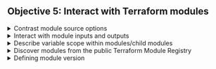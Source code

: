 
## Objective 5: Interact with Terraform modules

<details><summary>Contrast module source options</summary>
<p>

- Module Overview 
  - Definition - a set of configuration files in a single directory. 
  - A module that is called by another configuration is sometimes referred to as a "child module" of that configuration.
  - Applications
    - Organize configuration - easier to navigate, understand, and update your configuration by keeping all related parts together. 
    - Encapsulate configuration - put configuration into distinct logical components. Reduces chance of error. Ex/naming two diff resources the same thing. 
    - Re-use configuration - share and re-use modules with the public and teams 
    - Provide consistency and ensure best practices
  
- module source options 
  - we reference a public registry module by declaring the source. 
```BASH
  module "consul" {
  #<NAMESPACE>/<NAME>/<PROVIDER>
  source = "hashicorp/consul/aws"
  version = "0.1.0"
}
```
 - Private Registry Module Sources follow this syntax 
```BASH
module "vpc" {
  #<HOSTNAME>/<NAMESPACE>/<NAME>/<PROVIDER>
  source = "app.terraform.io/example_corp/vpc/aws"
  version = "0.9.3"
}
```
</p>

</details>

<details><summary>Interact with module inputs and outputs</summary>
<p>

[Modules](https://learn.hashicorp.com/terraform/modules/using-modules)
</p>

</details>

<details><summary>Describe variable scope within modules/child modules</summary>
<p>
 modules/child modules	Input Variables,Calling a Child Module
 </p>

</details>

<details><summary>Discover modules from the public Terraform Module Registry	</summary>
<p>

- Finding and Using Modules 
  - [Terraform Registry](https://registry.terraform.io/)
 </p>

</details>

<details><summary>Defining module version</summary>
<p>

- Use the version attribute in the module block to specify versions:
```BASH
module "consul" {
  source  = "hashicorp/consul/aws"
  version = "0.0.5"  #single explicit version 
  #or
  version = >= 1.2.0  #version constraint expression 
  servers = 3
}
```

</p>

</details>